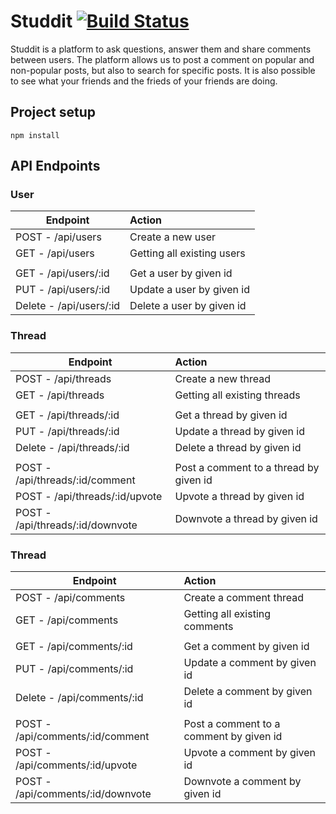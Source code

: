 # Studdit   [![Build Status](https://travis-ci.com/LucJoostenNL/Studdit.svg?branch=master)](https://travis-ci.com/LucJoostenNL/Studdit)
Studdit is a platform to ask questions, answer them and share comments between users. The platform allows us to post a comment on popular and non-popular posts, but also to search for specific posts. It is also possible to see what your friends and the frieds of your friends are doing.

## Project setup
```
npm install
```

## API Endpoints

### User
| Endpoint | Action|
| ------------- |:-------------|
| POST - /api/users   | Create a new user |
| GET - /api/users   | Getting all existing users      |
|          |               |
| GET - /api/users/:id  | Get a user by given id |
| PUT - /api/users/:id   | Update a user by given id      |
| Delete - /api/users/:id     | Delete a user by given id      |

### Thread

| Endpoint | Action|
| ------------- |:-------------|
| POST - /api/threads   | Create a new thread |
| GET - /api/threads   | Getting all existing threads      |
|          |               |
| GET - /api/threads/:id  | Get a thread by given id |
| PUT - /api/threads/:id   | Update a thread by given id      |
| Delete - /api/threads/:id     | Delete a thread by given id      |
|          |               |
| POST - /api/threads/:id/comment  | Post a comment to a thread by given id |
| POST - /api/threads/:id/upvote   | Upvote a thread by given id      |
| POST - /api/threads/:id/downvote     | Downvote a thread by given id      |

### Thread

| Endpoint | Action|
| ------------- |:-------------|
| POST - /api/comments   | Create a comment thread |
| GET - /api/comments   | Getting all existing comments      |
|          |               |
| GET - /api/comments/:id  | Get a comment by given id |
| PUT - /api/comments/:id   | Update a comment by given id      |
| Delete - /api/comments/:id     | Delete a comment by given id      |
|          |               |
| POST - /api/comments/:id/comment  | Post a comment to a comment by given id |
| POST - /api/comments/:id/upvote   | Upvote a comment by given id      |
| POST - /api/comments/:id/downvote     | Downvote a comment by given id      |
